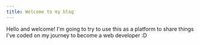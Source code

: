 ```yaml
---
title: Welcome to my blog
---
```


Hello and welcome! I'm going to try to use this as a platform to share things I've coded on my journey to become a web developer :D
